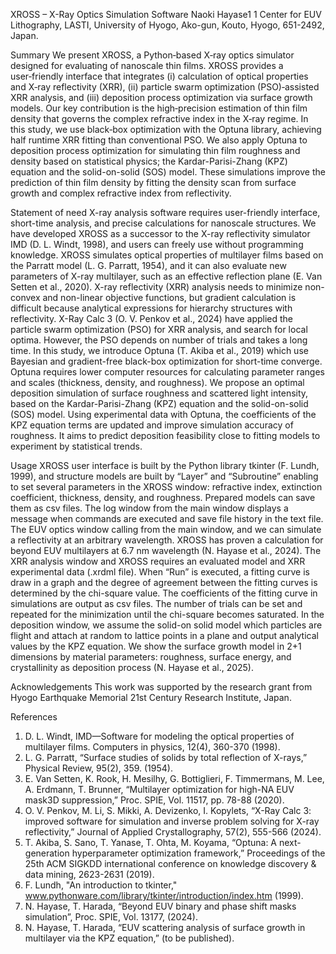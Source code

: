 XROSS – X-Ray Optics Simulation Software
Naoki Hayase1
1 Center for EUV Lithography, LASTI, University of Hyogo, Ako-gun, Kouto, Hyogo, 651-2492, Japan.

Summary
We present XROSS, a Python‑based X‑ray optics simulator designed for evaluating of nanoscale thin films. XROSS provides a user‑friendly interface that integrates (i) calculation of optical properties and X‑ray reflectivity (XRR), (ii) particle swarm optimization (PSO)‑assisted XRR analysis, and (iii) deposition process optimization via surface growth models. Our key contribution is the high‑precision estimation of thin film density that governs the complex refractive index in the X‑ray regime. In this study, we use black‑box optimization with the Optuna library, achieving half runtime XRR fitting than conventional PSO. We also apply Optuna to deposition process optimization for simulating thin film roughness and density based on statistical physics; the Kardar-Parisi-Zhang (KPZ) equation and the solid-on-solid (SOS) model. These simulations improve the prediction of thin film density by fitting the density scan from surface growth and complex refractive index from reflectivity. 

Statement of need
X-ray analysis software requires user-friendly interface, short-time analysis, and precise calculations for nanoscale structures. We have developed XROSS as a successor to the X-ray reflectivity simulator IMD (D. L. Windt, 1998), and users can freely use without programming knowledge. XROSS simulates optical properties of multilayer films based on the Parratt model (L. G. Parratt, 1954), and it can also evaluate new parameters of X-ray multilayer, such as an effective reflection plane (E. Van Setten et al., 2020). 
X-ray reflectivity (XRR) analysis needs to minimize non-convex and non-linear objective functions, but gradient calculation is difficult because analytical expressions for hierarchy structures with reflectivity. X-Ray Calc 3 (O. V. Penkov et al., 2024) have applied the particle swarm optimization (PSO) for XRR analysis, and search for local optima. However, the PSO depends on number of trials and takes a long time. In this study, we introduce Optuna (T. Akiba et al., 2019) which use Bayesian and gradient-free black-box optimization for short-time converge. Optuna requires lower computer resources for calculating parameter ranges and scales (thickness, density, and roughness).
We propose an optimal deposition simulation of surface roughness and scattered light intensity, based on the Kardar-Parisi-Zhang (KPZ) equation and the solid-on-solid (SOS) model. Using experimental data with Optuna, the coefficients of the KPZ equation terms are updated and improve simulation accuracy of roughness. It aims to predict deposition feasibility close to fitting models to experiment by statistical trends.

Usage
XROSS user interface is built by the Python library tkinter (F. Lundh, 1999), and structure models are built by “Layer” and “Subroutine” enabling to set several parameters in the XROSS window: refractive index, extinction coefficient, thickness, density, and roughness. Prepared models can save them as csv files. The log window from the main window displays a message when commands are executed and save file history in the text file. The EUV optics window calling from the main window, and we can simulate a reflectivity at an arbitrary wavelength. XROSS has proven a calculation for beyond EUV multilayers at 6.7 nm wavelength (N. Hayase et al., 2024).
The XRR analysis window and XROSS requires an evaluated model and XRR experimental data (.xrdml file). When “Run” is executed, a fitting curve is draw in a graph and the degree of agreement between the fitting curves is determined by the chi-square value. The coefficients of the fitting curve in simulations are output as csv files. The number of trials can be set and repeated for the minimization until the chi-square becomes saturated.
In the deposition window, we assume the solid-on solid model which particles are flight and attach at random to lattice points in a plane and output analytical values by the KPZ equation. We show the surface growth model in 2+1 dimensions by material parameters: roughness, surface energy, and crystallinity as deposition process (N. Hayase et al., 2025).

Acknowledgements
This work was supported by the research grant from Hyogo Earthquake Memorial 21st Century Research Institute, Japan.

References
1.	D. L. Windt, IMD—Software for modeling the optical properties of multilayer films. Computers in physics, 12(4), 360-370 (1998). 
2.	L. G. Parratt, “Surface studies of solids by total reflection of X-rays,” Physical Review, 95(2), 359. (1954).
3.	E. Van Setten, K. Rook, H. Mesilhy, G. Bottiglieri, F. Timmermans, M. Lee, A. Erdmann, T. Brunner, “Multilayer optimization for high-NA EUV mask3D suppression,” Proc. SPIE, Vol. 11517, pp. 78-88 (2020).
4.	O. V. Penkov, M. Li, S. Mikki, A. Devizenko, I. Kopylets, “X-Ray Calc 3: improved software for simulation and inverse problem solving for X-ray reflectivity,” Journal of Applied Crystallography, 57(2), 555-566 (2024).
5.	T. Akiba, S. Sano, T. Yanase, T. Ohta, M. Koyama, “Optuna: A next-generation hyperparameter optimization framework,” Proceedings of the 25th ACM SIGKDD international conference on knowledge discovery & data mining, 2623-2631 (2019).
6.	F. Lundh, "An introduction to tkinter,"
www.pythonware.com/library/tkinter/introduction/index.htm (1999).
7.	N. Hayase, T. Harada, “Beyond EUV binary and phase shift masks simulation”, Proc. SPIE, Vol. 13177, (2024).
8.	N. Hayase, T. Harada, “EUV scattering analysis of surface growth in multilayer via the KPZ equation,” (to be published).


